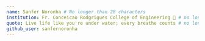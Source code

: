 ```yaml
---
name: Sanfer Noronha # No longer than 28 characters
institution: Fr. Conceicao Rodgrigues College of Engineering 🚩 # no longer than 58 characters
quote: Live life like you're under water; every breathe counts # no longer than 100 characters, avoid using quotes(") to guarantee the format remains the same.
github_user: sanfernoronha
---
```

